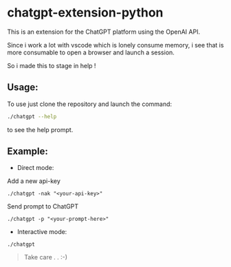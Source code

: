 # chatgpt-extension-python

This is an extension for the ChatGPT platform using the OpenAI API.

Since i work a lot with vscode which is lonely consume memory, i see that is more consumable to open a browser and launch a session.

So i made this to stage in help !

## Usage:

To use just clone the repository and launch the command:

```bash
./chatgpt --help
```
to see the help prompt.

## Example:

- Direct mode:

Add a new api-key
```
./chatgpt -nak "<your-api-key>"
```

Send prompt to ChatGPT
```
./chatgpt -p "<your-prompt-here>"
```

- Interactive mode:
```
./chatgpt
```

> Take care . . :-)
